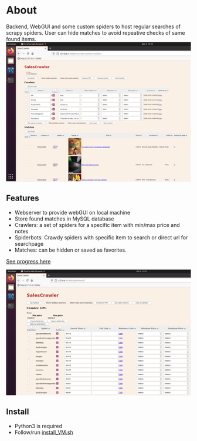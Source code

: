 # About
Backend, WebGUI and some custom spiders to host regular searches of scrapy spiders. User can hide matches to avoid repeative checks of same found items.
![Main screen](scmain.png)

## Features
- Webserver to provide webGUI on local machine
- Store found matches in MySQL database
- Crawlers: a set of spiders for a specific item with min/max price and notes
- Spiderbots: Crawdy spiders with specific item to search or direct url for searchpage
- Matches: can be hidden or saved as favorites. 

[See progress here](https://github.com/otapi/salescrawler/projects/1)

![Main screen](scbots.png)
## Install
- Python3 is required
- Follow/run [install_VM.sh](install_VM.sh)
